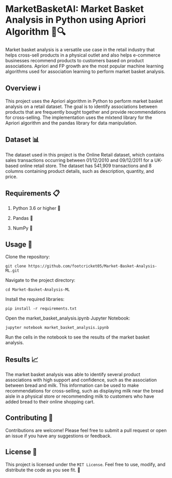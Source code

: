 # MarketBasketAI: Market Basket Analysis in Python using Apriori Algorithm 🛒🔍

Market basket analysis is a versatile use case in the retail industry that helps cross-sell products in a physical outlet and also helps e-commerce businesses recommend products to customers based on product associations. Apriori and FP growth are the most popular machine learning algorithms used for association learning to perform market basket analysis.

## Overview ℹ️

This project uses the Apriori algorithm in Python to perform market basket analysis on a retail dataset. The goal is to identify associations between products that are frequently bought together and provide recommendations for cross-selling. The implementation uses the mlxtend library for the Apriori algorithm and the pandas library for data manipulation.

## Dataset 📊

The dataset used in this project is the Online Retail dataset, which contains sales transactions occurring between 01/12/2010 and 09/12/2011 for a UK-based online retail store. The dataset has 541,909 transactions and 8 columns containing product details, such as description, quantity, and price.

## Requirements 📋

1. Python 3.6 or higher 🐍

2. Pandas 🐼

3. NumPy 🔢

## Usage 🚀

Clone the repository:
```
git clone https://github.com/footcricket05/Market-Basket-Analysis-ML.git
```

Navigate to the project directory:
```
cd Market-Basket-Analysis-ML
```

Install the required libraries:
```
pip install -r requirements.txt
```

Open the market_basket_analysis.ipynb Jupyter Notebook:
```
jupyter notebook market_basket_analysis.ipynb
```

Run the cells in the notebook to see the results of the market basket analysis.

## Results 📈

The market basket analysis was able to identify several product associations with high support and confidence, such as the association between bread and milk. This information can be used to make recommendations for cross-selling, such as displaying milk near the bread aisle in a physical store or recommending milk to customers who have added bread to their online shopping cart.

## Contributing 🤝

Contributions are welcome! Please feel free to submit a pull request or open an issue if you have any suggestions or feedback.

## License 📄

This project is licensed under the `MIT License`. Feel free to use, modify, and distribute the code as you see fit. 📜
